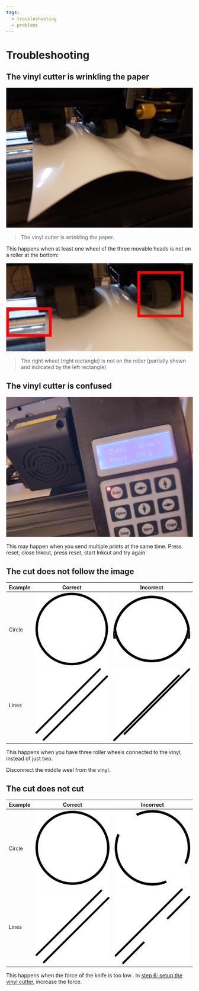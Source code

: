 ```yaml
---
tags:
  - troubleshooting
  - problems
---
```


# Troubleshooting

## The vinyl cutter is wrinkling the paper

![The vinyl cutter is wrinkling the paper](wheel_not_on_roller.jpg)

> The vinyl cutter is wrinkling the paper.

This happens when at least one wheel of the three movable heads is
not on a roller at the bottom:

![The right wheel is not on the roller](wheel_not_on_roller_annotated.png)

> The right wheel (right rectangle) is not on the roller
> (partially shown and indicated by the left rectangle)

## The vinyl cutter is confused

![The vinyl cutter is confused](vevor_is_confused.jpg)

This may happen when you send multiple prints at the same time.
Press reset, close Inkcut, press reset, start Inkcut and try again

## The cut does not follow the image

<!-- markdownlint-disable MD013 --><!-- Tables cannot be split up over lines, hence will break 80 characters per line -->

Example|Correct                              |Incorrect
-------|-------------------------------------|-----------------------------------------
Circle |![Correct circle](correct_circle.png)|![Incorrect circle](incorrect_circle.png)
Lines  |![Correct lines](correct_lines.png)  |![Incorrect lines](incorrect_lines.png)

<!-- markdownlint-enable MD013 -->

This happens when you have three roller wheels connected to the vinyl,
instead of just two.

Disconnect the middle weel from the vinyl.

## The cut does not cut

<!-- markdownlint-disable MD013 --><!-- Tables cannot be split up over lines, hence will break 80 characters per line -->

Example|Correct                              |Incorrect
-------|-------------------------------------|-----------------------------------------
Circle |![Correct circle](correct_circle.png)|![Correct circle with a weak cut](correct_circle_weak_cut.png)
Lines  |![Correct lines](correct_lines.png)  |![Correct lines with a weak cut](correct_lines_weak_cut.png)

<!-- markdownlint-enable MD013 -->

This happens when the force of the knife is too low..
In [step 6: setup the vinyl cutter](../steps/6_setup_vinyl_cutter.md),
increase the force.
